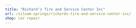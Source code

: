 ```yaml
---
title: "Richard's Tire and Service Center Inc"
url: /siloam-springs/richards-tire-and-service-center-inc/
shop: car repair
---
```

